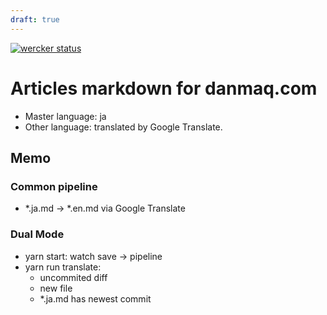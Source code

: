 ```yaml
---
draft: true
---
```


[![wercker status](https://app.wercker.com/status/85b41d5ce327dee9d18b34a498e171bf/s/master "wercker status")](https://app.wercker.com/project/byKey/85b41d5ce327dee9d18b34a498e171bf)

# Articles markdown for danmaq.com

* Master language: ja
* Other language: translated by Google Translate.

## Memo

### Common pipeline

* *.ja.md -> *.en.md via Google Translate

### Dual Mode

* yarn start: watch save -> pipeline
* yarn run translate:
    * uncommited diff
    * new file
    * *.ja.md has newest commit
